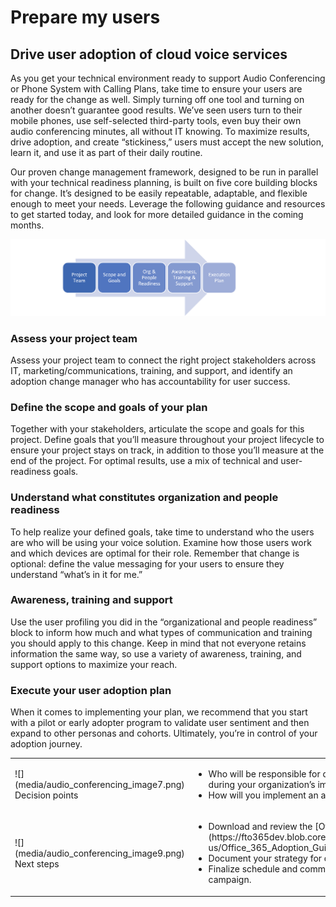 # Prepare my users

## Drive user adoption of cloud voice services

As you get your technical environment ready to support Audio Conferencing or
Phone System with Calling Plans, take time to ensure your users are ready for
the change as well. Simply turning off one tool and turning on another doesn’t
guarantee good results. We’ve seen users turn to their mobile phones, use
self-selected third-party tools, even buy their own audio conferencing minutes,
all without IT knowing. To maximize results, drive adoption, and create
“stickiness,” users must accept the new solution, learn it, and use it as part
of their daily routine.

Our proven change management framework, designed to be run in parallel with your
technical readiness planning, is built on five core building blocks for change.
It’s designed to be easily repeatable, adaptable, and flexible enough to meet
your needs. Leverage the following guidance and resources to get started today,
and look for more detailed guidance in the coming months.

![](media/prepare-my-users-image1.png "Core building blocks in order left to right: Project Team; Scope and Goals; Org and People Readiness; Awareness, Training & Support; ending in an Execution Plan.")

### Assess your project team

Assess your project team to connect the right project stakeholders across IT,
marketing/communications, training, and support, and identify an adoption change
manager who has accountability for user success.

### Define the scope and goals of your plan

Together with your stakeholders, articulate the scope and goals for this
project. Define goals that you’ll measure throughout your project lifecycle to
ensure your project stays on track, in addition to those you’ll measure at the
end of the project. For optimal results, use a mix of technical and
user-readiness goals.

### Understand what constitutes organization and people readiness

To help realize your defined goals, take time to understand who the users are
who will be using your voice solution. Examine how those users work and which
devices are optimal for their role. Remember that change is optional: define the
value messaging for your users to ensure they understand “what’s in it for me.”

### Awareness, training and support

Use the user profiling you did in the “organizational and people readiness”
block to inform how much and what types of communication and training you should
apply to this change. Keep in mind that not everyone retains information the
same way, so use a variety of awareness, training, and support options to
maximize your reach.

### Execute your user adoption plan

When it comes to implementing your plan, we recommend that you start with a
pilot or early adopter program to validate user sentiment and then expand to
other personas and cohorts. Ultimately, you’re in control of your adoption
journey.

[//]: # (Note that you can't remove the "en-us" from the link in this table.)

<table>
<tr><td>![](media/audio_conferencing_image7.png) <br/>Decision points</td><td><ul><li>Who will be responsible for driving user adoption and change management during your organization’s implementation of cloud voice capabilities?</li><li>How will you implement an adoption and change management strategy?</li></ul></td></tr>
<tr><td>![](media/audio_conferencing_image9.png)<br/>Next steps</td><td><ul><li>Download and review the [Office 365 Adoption Guide](https://fto365dev.blob.core.windows.net/media/Default/DocResources/en-us/Office_365_Adoption_Guide.pdf).</li><li>Document your strategy for driving user adoption.</li><li>Finalize schedule and communication plans to begin your adoption campaign.
</li></ul></td></tr>
</table>

<!--ENDOFSECTION-->
  